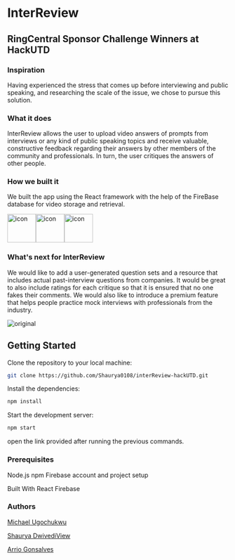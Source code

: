 # InterReview

## RingCentral Sponsor Challenge Winners at HackUTD

### Inspiration

Having experienced the stress that comes up before interviewing and public speaking, and researching the scale of the issue, we chose to pursue this solution.

### What it does

InterReview allows the user to upload video answers of prompts from interviews or any kind of public speaking topics and receive valuable, constructive feedback regarding their answers by other members of the community and professionals. In turn, the user critiques the answers of other people.

### How we built it

We built the app using the React framework with the help of the FireBase database for video storage and retrieval.

<div style="display: flex; align-items: flex-start;"><img src="https://techstack-generator.vercel.app/js-icon.svg" alt="icon" width="65" height="65" /><img src="https://techstack-generator.vercel.app/react-icon.svg" alt="icon" width="65" height="65" /><img src="https://techstack-generator.vercel.app/github-icon.svg" alt="icon" width="65" height="65" /></div>


### What's next for InterReview

We would like to add a user-generated question sets and a resource that includes actual past-interview questions from companies. It would be great to also include ratings for each critique so that it is ensured that no one fakes their comments. We would also like to introduce a premium feature that helps people practice mock interviews with professionals from the industry.


![original](https://user-images.githubusercontent.com/67282772/201791003-f55598b1-f58f-4b18-b14b-593245c17a5b.png)

## Getting Started

Clone the repository to your local machine:
```bash
git clone https://github.com/Shaurya0108/interReview-hackUTD.git
```

Install the dependencies:
```bash
npm install
```

Start the development server:
```bash
npm start
```

open the link provided after running the previous commands.

### Prerequisites
Node.js
npm
Firebase account and project setup

Built With
React
Firebase
### Authors
[Michael Ugochukwu](https://www.linkedin.com/in/michael-ugochukwu/)

[Shaurya DwivediView](https://www.linkedin.com/in/shaurya-dwivedi/)

[Arrio Gonsalves](https://www.linkedin.com/in/adgarrio/)

